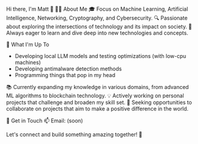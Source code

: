 Hi there, I'm Matt 👋
👨‍💻 About Me
🎓 Focus on Machine Learning, Artificial Intelligence, Networking, Cryptography, and Cybersecurity.
🔍 Passionate about exploring the intersections of technology and its impact on society.
🌱 Always eager to learn and dive deep into new technologies and concepts.

🚀 What I'm Up To
- Developing local LLM models and testing optimizations (with low-cpu machines)
- Developing antimalware detection methods
- Programming things that pop in my head

📚 Currently expanding my knowledge in various domains, from advanced ML algorithms to blockchain technology.
💡 Actively working on personal projects that challenge and broaden my skill set.
🤝 Seeking opportunities to collaborate on projects that aim to make a positive difference in the world.

💬 Get in Touch
📫 Email: (soon)

Let's connect and build something amazing together! 🌟

